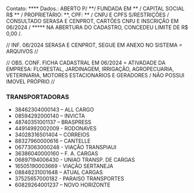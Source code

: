 
Contato: ****
Dados.: ABERTO P/ **/ FUNDADA EM ** / CAPITAL SOCIAL R$ ** / PROPRIETÁRIO: **, CPF: ** / CNPJ E CPFS S/RESTRIÇÕES / CONSULTADO SERASA E CENPROT, CARTÕES CNPJ E INSCRIÇÃO EM 06/2024 / ***** NA ABERTURA DO CADASTRO, CONCEDEU LIMITE DE R$ 0,00 /.

// INF. 06/2024 SERASA E CENPROT, SEGUE EM ANEXO NO SISTEMA = ARQUIVOS //

// OBS. CONF. FICHA CADASTRAL EM 06/2024 = ATIVADADE DA EMPRESA: FLORESTAL, JARDINAGEM, IRRIGAÇÃO, AGROPECUARIA, VETERINARIA, MOTORES ESTACIONARIOS E GERADORES / NÃO POSSUI IMOVEL PRÓPRIO //


### TRANSPORTADORAS

- 38462304000143 – ALL CARGO
- 08594292000140 – INVICTA
- 48740351001137 – BRASPRESS
- 44914992002009 - RODONAVES
- 34028316501404 – CORREIOS
- 88327960000616 – CANTELLE
- 06773063000248 - VIAÇÃO TRANSPIAUI
- 36386040000160 – F. A. CARGAS
- 06897194006430 - UNIAO TRANSP. DE CARGAS
- 16505190003669 - VIAÇÃO SERTANEJA
- 08848231001648 – ATUAL CARGAS
- 37525657000182 - PARAISO TRANSPORTES
- 60829264001237 – NOVO HORIZONTE